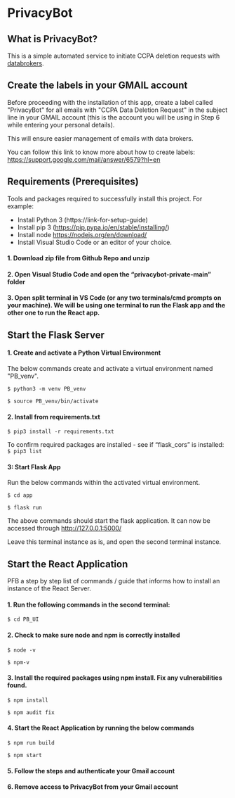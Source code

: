 # PrivacyBot

## What is PrivacyBot?
This is a simple automated service to initiate CCPA deletion requests with [databrokers](https://docs.google.com/spreadsheets/d/1JY5bPJKBSnqgfC1JMMAkpXloIk_4rwJbvKoerZPw31w/edit#gid=0).

## Create the labels in your GMAIL account
Before proceeding with the installation of this app, create a label called "PrivacyBot" for all emails with "CCPA Data Deletion Request" in the subject line in your GMAIL account (this is the account you will be using in Step 6 while entering your personal details). 

This will ensure easier management of emails with data brokers. 

You can follow this link to know more about how to create labels: https://support.google.com/mail/answer/6579?hl=en

## Requirements  (Prerequisites)
Tools and packages required to successfully install this project.
For example:
* Install Python 3 (https://link-for-setup-guide)
* Install pip 3 (https://pip.pypa.io/en/stable/installing/)
* Install node https://nodejs.org/en/download/ 
* Install Visual Studio Code or an editor of your choice.

#### 1. Download zip file from Github Repo and unzip 

#### 2. Open Visual Studio Code and open the “privacybot-private-main” folder 

#### 3. Open split terminal in VS Code (or any two terminals/cmd prompts on your machine). We will be using one terminal to run the Flask app and the other one to run the React app.


## Start the Flask Server 

#### 1. Create and activate a Python Virtual Environment 

The below commands create and activate a virtual environment named "PB_venv". 

`$ python3 -m venv PB_venv` 

`$ source PB_venv/bin/activate`

#### 2. Install from requirements.txt

`$ pip3 install -r requirements.txt`

To confirm required packages are installed - see if “flask_cors” is installed:
`$ pip3 list`

#### 3: Start Flask App
Run the below commands within the activated virtual environment.

`$ cd app`

`$ flask run`

The above commands should start the flask application. It can now be accessed through http://127.0.0.1:5000/

Leave this terminal instance as is, and open the second terminal instance. 

## Start the React Application
PFB a step by step list of commands / guide that informs how to install an instance of the React Server. 

#### 1. Run the following commands in the second terminal: 

`$ cd PB_UI`

#### 2. Check to make sure node and npm is correctly installed

`$ node -v`

`$ npm-v`

#### 3. Install the required packages using npm install. Fix any vulnerabilities found. 
`$ npm install`

`$ npm audit fix`

#### 4. Start the React Application by running the below commands
`$ npm run build`

`$ npm start`

#### 5. Follow the steps and authenticate your Gmail account 

#### 6. Remove access to PrivacyBot from your Gmail account
